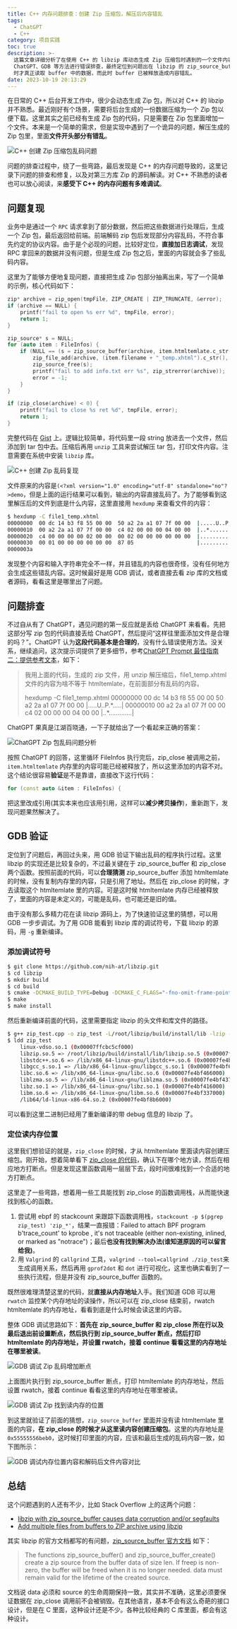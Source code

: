 ```yaml
---
title: C++ 内存问题排查：创建 Zip 压缩包，解压后内容错乱
tags:
  - ChatGPT
  - C++
category: 项目实践
toc: true
description: >-
  这篇文章详细分析了在使用 C++ 的 libzip 库动态生成 Zip 压缩包时遇到的一个文件内容错乱的问题。作者通过代码示例重现了问题，并使用
  ChatGPT、GDB 等方法进行错误排查，最终定位到问题出在 libzip 的 zip_source_buffer 接口使用不当，在 zip_close
  时才真正读取 buffer 中的数据，而此时 buffer 已被释放造成内容错乱。
date: 2023-10-19 20:13:29
---
```



在日常的 C++ 后台开发工作中，很少会动态生成 Zip 包，所以对 C++ 的 libzip 并不熟悉。最近刚好有个场景，需要将后台生成的一份数据压缩为一个 Zip 包以便下载。这里其实之前已经有生成 Zip 包的代码，只是需要在 Zip 包里面增加一个文件。本来是一个简单的需求，但是实现中遇到了一个诡异的问题，解压生成的 Zip 包里，里面**文件开头部分有错乱**。

![C++ 创建 Zip 压缩包乱码问题](https://slefboot-1251736664.file.myqcloud.com/20231018_C++_zip_memory_problem_index.png)

<!-- more -->

问题的排查过程中，绕了一些弯路，最后发现是 C++ 的内存问题导致的，这里记录下问题的排查和修复，以及对第三方库 Zip 的源码解读。对 C++ 不熟悉的读者也可以放心阅读，来**感受下 C++ 的内存问题有多难调试**。

## 问题复现

业务中是通过一个 `RPC` 请求拿到了部分数据，然后把这些数据进行处理后，生成一个 Zip 包，最后返回给前端。前端解码 zip 包后发现部分内容乱码，不符合事先约定的协议内容。由于是个必现的问题，比较好定位，**直接加日志调试**，发现 RPC 拿回来的数据并没有问题，但是生成 Zip 包之后，里面的内容就会多了些乱码内容。

这里为了能够方便地复现问题，直接把生成 Zip 包部分抽离出来，写了一个简单的示例，核心代码如下：

```c++
zip* archive = zip_open(tmpFile, ZIP_CREATE | ZIP_TRUNCATE, &error);
if (archive == NULL) {
    printf("fail to open %s err %d", tmpFile, error);
    return 1;
}

zip_source* s = NULL;
for (auto item : FileInfos) {
    if (NULL == (s = zip_source_buffer(archive, item.htmltemlate.c_str(), item.htmltemlate.size(), 0)) ||
        zip_file_add(archive, (item.filename + "_temp.xhtml").c_str(), s, ZIP_FL_ENC_UTF_8 | ZIP_FL_OVERWRITE) < 0) {
        zip_source_free(s);
        printf("fail to add info.txt err %s", zip_strerror(archive));
        error = -1;
    }
}

if (zip_close(archive) < 0) {
    printf("fail to close %s ret %d", tmpFile, error);
    return 1;
}
```

完整代码在 [Gist](https://gist.github.com/selfboot/acda3473f687f610dc1f6230e555df03) 上。逻辑比较简单，将代码里一段 string 放进去一个文件，然后添加到 tar 包中去。压缩后再用 `unzip` 工具来尝试解压 tar 包，打印文件内容。注意需要在系统中安装 `libzip` 库。

![C++ 创建 Zip 乱码复现](https://slefboot-1251736664.file.myqcloud.com/20231019_C++_zip_memory_problem_error.png)

文件原来的内容是`(<?xml version="1.0" encoding="utf-8" standalone="no"?>demo`，但是上面的运行结果可以看到，输出的内容直接乱码了。为了能够看到这里解压后的文件到底是什么内容，这里直接用 `hexdump` 来查看文件的内容：

```bash
$ hexdump -C file1_temp.xhtml
00000000  00 dc 14 b3 f8 55 00 00  50 a2 2a a1 07 7f 00 00  |.....U..P.*.....|
00000010  00 a2 2a a1 07 7f 00 00  c4 02 00 00 00 04 00 00  |..*.............|
00000020  c4 00 00 00 00 02 00 00  00 02 00 00 00 00 00 00  |................|
00000030  00 01 00 00 00 00 00 00  87 05                    |..........|
0000003a
```

发现整个内容和输入字符串完全不一样，并且错乱的内容也很奇怪，没有任何地方会生成这些错乱内容。这时候最好是用 GDB 调试，或者直接去看 zip 库的文档或者源码，看看这里是哪里出了问题。

## 问题排查

不过自从有了 ChatGPT，遇见问题的第一反应就是丢给 ChatGPT 来看看。先把这部分写 zip 包的代码直接丢给 ChatGPT，然后提问“这样往里面添加文件是合理的吗？”。ChatGPT 认为**这段代码基本是合理的**，没有什么错误使用方法。没关系，继续追问，这次提示词提供了更多细节，参考[ChatGPT Prompt 最佳指南二：提供参考文本](https://selfboot.cn/2023/06/12/gpt4_prompt_reference/)，如下：

> 我用上面的代码，生成的 zip 文件，用 unzip 解压缩后，file1_temp.xhtml 文件的内容为啥不等于 htmltemlate，在前面部分有乱码的内容。
> 
> hexdump -C file1_temp.xhtml
> 00000000  00 dc 14 b3 f8 55 00 00  50 a2 2a a1 07 7f 00 00  |\.\.\.\.\.U\.\.P\.\*\.\.\.\.\.|
> 00000010  00 a2 2a a1 07 7f 00 00  c4 02 00 00 00 04 00 00  |\.\.\*\.\.\.\.\.\.\.\.\.\.\.\.\.|

ChatGPT 果真是江湖百晓通，一下子就给出了一个看起来正确的答案：

![ChatGPT Zip 包乱码问题分析](https://slefboot-1251736664.file.myqcloud.com/20231018_C++_zip_memory_problem_gpt.png)

按照 ChatGPT 的回答，这里循环 FileInfos 执行完后，zip_close 被调用之前，`item.htmltemlate` 内存里的内容可能已经被释放了，所以这里添加的内容不对。这个结论很容易**验证**是不是靠谱，直接改下这行代码：

```c++
for (const auto &item : FileInfos) {
```

把这里改成引用(其实本来也应该用引用，这样可以**减少拷贝操作**)，重新跑下，发现问题果然解决了。

## GDB 验证

定位到了问题后，再回过头来，用 GDB 验证下输出乱码的程序执行过程。这里 libzip 的实现还是比较复杂的，不过最关键在于 zip_source_buffer 和 zip_close 两个函数。按照前面的代码，可以**合理猜测** zip_source_buffer 添加 htmltemlate 的时候，没有复制内存里的内容，只是引用了地址。然后在 zip_close 的时候，才去读取这个 htmltemlate 里的内容。可是这时候 htmltemlate 内存已经被释放了，里面的内容是未定义的，可能是乱码，也可能还是旧的值。

由于没有那么多精力花在读 libzip 源码上，为了快速验证这里的猜想，可以用 GDB 一步步调试。为了用 GDB 能看到 libzip 库的调试符号，下载 libzip 的源码，用 `-g` 重新编译。

### 添加调试符号

```bash
$ git clone https://github.com/nih-at/libzip.git
$ cd libzip
$ mkdir build
$ cd build
$ cmake -DCMAKE_BUILD_TYPE=Debug -DCMAKE_C_FLAGS="-fno-omit-frame-pointer" -DCMAKE_CXX_FLAGS="-fno-omit-frame-pointer" -DCMAKE_INSTALL_PREFIX=./install ..
$ make
$ make install 
```

然后重新编译前面的代码，这里需要指定 libzip 的头文件和库文件的路径。

```bash
$ g++ zip_test.cpp -o zip_test -L/root/libzip/build/install/lib -lzip -Wl,-rpath=/root/libzip/build/install/lib -g -fno-omit-frame-pointer
$ ldd zip_test
    linux-vdso.so.1 (0x00007ffcbc5cf000)
    libzip.so.5 => /root/libzip/build/install/lib/libzip.so.5 (0x00007fe4bf88a000)
    libstdc++.so.6 => /lib/x86_64-linux-gnu/libstdc++.so.6 (0x00007fe4bf667000)
    libgcc_s.so.1 => /lib/x86_64-linux-gnu/libgcc_s.so.1 (0x00007fe4bf647000)
    libc.so.6 => /lib/x86_64-linux-gnu/libc.so.6 (0x00007fe4bf466000)
    liblzma.so.5 => /lib/x86_64-linux-gnu/liblzma.so.5 (0x00007fe4bf437000)
    libz.so.1 => /lib/x86_64-linux-gnu/libz.so.1 (0x00007fe4bf416000)
    libm.so.6 => /lib/x86_64-linux-gnu/libm.so.6 (0x00007fe4bf337000)
    /lib64/ld-linux-x86-64.so.2 (0x00007fe4bf8b6000)
```

可以看到这里二进制已经用了重新编译的带 debug 信息的 libzip 了。

### 定位读内存位置

这里我们想验证的就是，`zip_close` 的时候，才从 htmltemlate 里面读内容创建压缩包。刚开始，想着简单看下 [zip_close 的代码](https://github.com/nih-at/libzip/blob/main/lib/zip_close.c)，确认下在哪个地方读，然后在相应地方打断点。但是发现这里函数调用一层层下去，段时间很难找到一个合适的地方打断点。

这里走了一些弯路，想着用一些工具能找到 zip_close 的函数调用栈，从而能快速找到核心的函数。

1. 尝试用 ebpf 的 stackcount 来跟踪下函数调用栈，`stackcount -p $(pgrep zip_test) 'zip_*'`，结果一直报错：Failed to attach BPF program b'trace_count' to kprobe , it's not traceable (either non-existing, inlined, or marked as "notrace")；最后**也没有找到解决办法(谁知道原因的可以留言给我)**。
2. 用 `Valgrind` 的 `callgrind` 工具，`valgrind --tool=callgrind ./zip_test`来生成调用关系，然后再用 `gprof2dot` 和 `dot` 进行可视化，这里也确实看到了一些执行流程，但是并没有 zip_source_buffer 函数的。

既然很难理清楚这里的代码，就**直接从内存地址**入手。我们知道 GDB 可以用 `rwatch` 监控某个内存地址的读操作，所以可以在 zip_close 结束前，rwatch htmltemlate 的内存地址，看看到底是什么时候会读这里的内容。

整体 GDB 调试思路如下：**首先在 zip_source_buffer 和 zip_close 所在行以及最后退出前设置断点，然后执行到 zip_source_buffer 断点，然后打印 htmltemlate 的内存地址，并设置 rwatch，接着 continue 看看这里的内存地址在哪里被读**。

![GDB 调试 Zip 乱码增加断点](https://slefboot-1251736664.file.myqcloud.com/20231019_C++_zip_memory_problem_gdb_break.png)

上面图片执行到 zip_source_buffer 断点，打印 htmltemlate 的内存地址，然后设置 rwatch，接着 continue 看看这里的内存地址在哪里被读。

![GDB 调试 Zip 找到读内存的位置](https://slefboot-1251736664.file.myqcloud.com/20231019_C++_zip_memory_problem_gdb_read.png)

到这里就验证了前面的猜想，`zip_source_buffer` 里面并没有读 htmltemlate 里面的内容，**在 zip_close 的时候才从这里读内容创建压缩包**。这里的内存地址是 `0x55555556beb0`，这时候打印里面的内容，应该和最后生成的乱码内容一致，如下图所示：

![GDB 调试内存位置内容和解码后文件内容对比](https://slefboot-1251736664.file.myqcloud.com/20231019_C++_zip_memory_problem_content.png)

## 总结

这个问题遇到的人还有不少，比如 Stack Overflow 上的这两个问题：

- [libzip with zip_source_buffer causes data corruption and/or segfaults](https://stackoverflow.com/questions/58844649/libzip-with-zip-source-buffer-causes-data-corruption-and-or-segfaults)
- [Add multiple files from buffers to ZIP archive using libzip](https://stackoverflow.com/questions/73820283/add-multiple-files-from-buffers-to-zip-archive-using-libzip)

其实 libzip 的官方文档都写的有问题，[zip_source_buffer 官方文档](https://libzip.org/documentation/zip_source_buffer.html) 如下：

> The functions zip_source_buffer() and zip_source_buffer_create() create a zip source from the buffer data of size len. If freep is non-zero, the buffer will be freed when it is no longer needed. data must remain valid for the lifetime of the created source.

文档说 data 必须和 source 的生命周期保持一致，其实并不准确，这里必须要保证数据在 zip_close 调用前不会被销毁。在其他语言，基本不会有这么奇葩的接口设计，但是在 C 里面，这种设计还是不少。各种比较经典的 C 库里面，都会有这种设计。